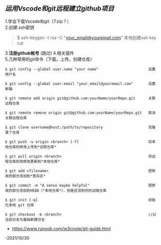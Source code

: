 
 
## ***运用Vscode和git远程建立**github项目*
1.学会下载Vscode和git（7.zip？）  
2.创建.ssh密钥  

>$ ssh-keygen -t rsa -C "your_email@youremail.com"    本地创建ssh key
>cat

3.**注册github帐号** (跳过) 
4.相关插件  
5.几种常用的git命令（下载，上传，创建仓库）
``` shell
$ git config --global user.name "your name"                       设置用户名

$ git config --global user.email "your_email@youremail.com"       设置邮箱

$ git remote add origin git@github.com:yourName/yourRepo.git      关联远程仓库

$ git remote remove origin git@github.com:yourName/yourRepo.git   取消关联远程仓库

$ git clone username@host:/path/to/repository                     克隆某个仓库                 

$ git push -u origin <branch> [-f]                                将本地仓库的修改上传到*远程仓库* 

$ git pull origin <branch>                                        将远程仓库的改修改更新到*本地仓库*

$ git add <filename>                                              把修改的部分添加到*暂存区*

$ git commit -m "A sense maybe helpful"                           把修改的部分添加到HEAD（*本地仓库*），但是还没到你的远端仓库

$ git init [-q]                                                   初始化本地 git 仓库

$ git checkout -b <branch>                                        //以当前分支为基础新建分支

```

- https://www.runoob.com/w3cnote/git-guide.html



-2021/10/30
